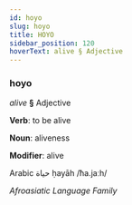 ```yaml
---
id: hoyo
slug: hoyo
title: HOYO
sidebar_position: 120
hoverText: alive § Adjective
---
```


### hoyo

*alive* **§** Adjective

**Verb**: to be alive

**Noun**: aliveness

**Modifier**: alive

Arabic حياة ḥayāh /ħa.jaːh/

*Afroasiatic Language Family*